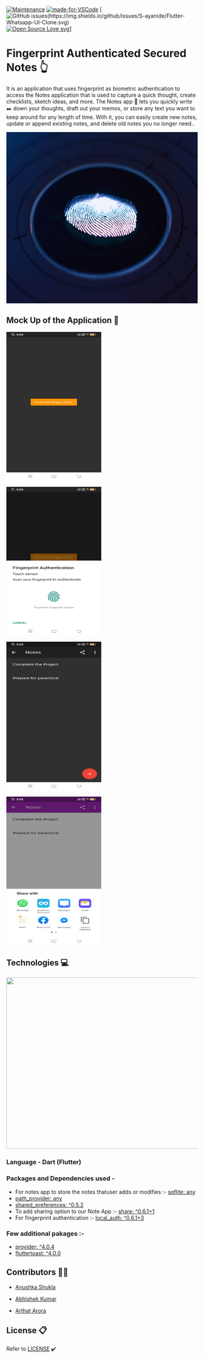 [![Maintenance](https://img.shields.io/badge/Maintained%3F-yes-green.svg)](https://GitHub.com/Naereen/StrapDown.js/graphs/commit-activity)
[![made-for-VSCode](https://img.shields.io/badge/Made%20for-VSCode-1f425f.svg)](https://code.visualstudio.com/)
[![GitHub issues(https://img.shields.io/github/issues/S-ayanide/Flutter-Whatsapp-UI-Clone.svg)](https://github.com/S-ayanide/Flutter-Whatsapp-UIClone/stargazers)
[![Open Source Love svg1](https://badges.frapsoft.com/os/v1/open-source.svg?v=103)](https://github.com/ellerbrock/opensource-badges/)


# Fingerprint Authenticated Secured Notes :point_up_2:

It is an application that uses fingerprint as biometric authentication to access the Notes application that is used to capture a quick thought, create checklists, sketch ideas, and more. The Notes app :memo: lets you quickly write :black_nib: down your thoughts, draft out your memos, or store any text you want to keep around for any length of time. With it, you can easily create new notes, update or append existing notes, and delete old notes you no longer need..



<p align="center">
  <img width="900" height="450" src="https://github.com/Anushka-shukla/Fingerprint-Authenticated-Secured-Note/blob/master/images/george-prentzas-SRFG7iwktDk-unsplash.jpg">
</p>

## Mock Up of the Application :iphone:
<p align="left">
  <img width="250" height="390" src="https://github.com/Anushka-shukla/Fingerprint-Authenticated-Secured-Note/blob/master/mockup/WhatsApp%20Image%202020-05-29%20at%205.45.19%20PM.jpeg">
  <p align="left">
  <img width="250" height="390" src="https://github.com/Anushka-shukla/Fingerprint-Authenticated-Secured-Note/blob/master/mockup/WhatsApp%20Image%202020-05-29%20at%205.50.20%20PM.jpeg">
     <p align="left">
  <img width="250" height="390" src="https://github.com/Anushka-shukla/Fingerprint-Authenticated-Secured-Note/blob/master/mockup/WhatsApp%20Image%202020-05-29%20at%205.50.18%20PM.jpeg">
          <p align="left">
  <img width="250" height="390" src="https://github.com/Anushka-shukla/Fingerprint-Authenticated-Secured-Note/blob/master/mockup/WhatsApp%20Image%202020-05-29%20at%205.45.22%20PM.jpeg">
    



## Technologies :computer:
<p align="center">
  <img width="900" height="450" src="https://media.giphy.com/media/fQZX2aoRC1Tqw/giphy.gif">

### Language - Dart (Flutter) 
### Packages and Dependencies used - 
- For notes app to store the notes thatuser adds or modifies :-    [sqflite: any](https://pub.dev/packages/sqflite)
- [path_provider: any](https://pub.dev/packages/path_provider)
- [shared_preferences: ^0.5.2](https://pub.dev/packages/shared_preferences)
- To add sharing option to our Note App :- [share: ^0.6.1+1](https://pub.dev/packages/share)
- For fingerprint authentication :- [local_auth: ^0.6.1+3](https://pub.dev/packages/local_auth/versions)
###  Few additional pakages :-
- [provider: ^4.0.4](https://pub.dev/packages/provider)
- [fluttertoast: ^4.0.0](https://pub.dev/packages/fluttertoast)


</p>



## Contributors :woman_technologist:

- [Anushka Shukla](https://github.com/Anushka-shukla) 

- [Abhishek Kumar](https://github.com/DOOMSTERR)

- [Arthat Arora]()


## License :clipboard:
Refer to [LICENSE](https://github.com/Anushka-shukla/Fingerprint-Authenticated-Secured-Note/blob/master/LICENSE.md) :heavy_check_mark:



